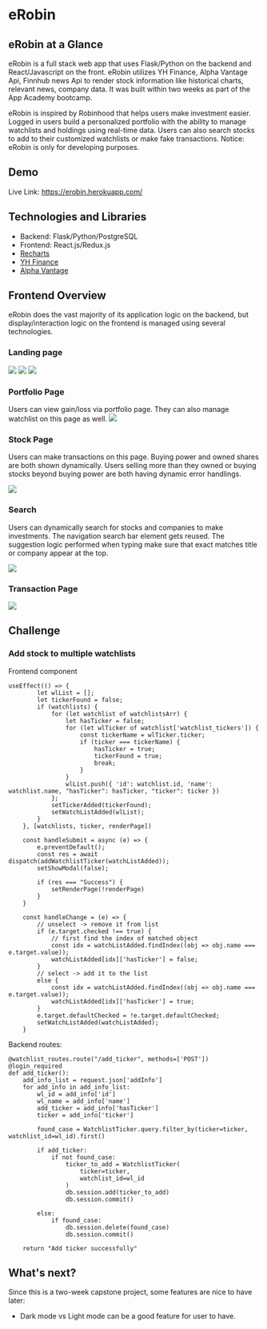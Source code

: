 # eRobin

## eRobin at a Glance

eRobin is a full stack web app that uses Flask/Python on the backend and React/Javascript on the front. eRobin utilizes YH Finance, Alpha Vantage Api, Finnhub news Api to render stock information like historical charts, relevant news, company data. It was built within two weeks as part of the App Academy bootcamp.

eRobin is inspired by Robinhood that helps users make investment easier. Logged in users build a personalized portfolio with the ability to manage watchlists and holdings using real-time data. Users can also search stocks to add to their customized watchlists or make fake transactions. Notice: eRobin is only for developing purposes. 

## Demo 
Live Link: https://erobin.herokuapp.com/

## Technologies and Libraries
- Backend: Flask/Python/PostgreSQL
- Frontend: React.js/Redux.js
- [Recharts](http://recharts.org/en-US/)
- [YH Finance](https://rapidapi.com/apidojo/api/yh-finance)
- [Alpha Vantage](https://rapidapi.com/alphavantage/api/alpha-vantage)

## Frontend Overview

eRobin does the vast majority of its application logic on the backend, but display/interaction logic on the frontend is managed using several technologies.

### Landing page
![](https://res.cloudinary.com/dprnsux1z/image/upload/v1645568409/CleanShot_2022-02-22_at_14.19.11_2x_px2abv.png)
![](https://res.cloudinary.com/dprnsux1z/image/upload/v1645568422/CleanShot_2022-02-22_at_14.19.46_2x_vjjms7.png)
![](https://res.cloudinary.com/dprnsux1z/image/upload/v1645568418/CleanShot_2022-02-22_at_14.19.28_2x_xhd2n3.png)

### Portfolio Page
Users can view gain/loss via portfolio page. They can also manage watchlist on this page as well.
![](https://res.cloudinary.com/dprnsux1z/image/upload/v1645600979/CleanShot_2022-02-22_at_23.18.59_v3ylsz.gif)


### Stock Page
Users can make transactions on this page. Buying power and owned shares are both shown dynamically. Users selling more than they owned or buying stocks beyond buying power are both having dynamic error handlings.

![](https://res.cloudinary.com/dprnsux1z/image/upload/v1645567982/CleanShot_2022-02-22_at_14.10.46_mgobkz.gif)

### Search
Users can dynamically search for stocks and companies to make investments. The navigation search bar element gets reused. The suggestion logic performed when typing make sure that exact matches title or company appear at the top.

![](https://res.cloudinary.com/dprnsux1z/image/upload/v1645567617/CleanShot_2022-02-22_at_14.05.31_ek6nrf.gif)


### Transaction Page
![](https://res.cloudinary.com/dprnsux1z/image/upload/v1645568179/CleanShot_2022-02-22_at_14.15.38_2x_d5ne5m.png)

## Challenge
### Add stock to multiple watchlists
Frontend component
```
useEffect(() => {
        let wlList = [];
        let tickerFound = false;
        if (watchlists) {
            for (let watchlist of watchlistsArr) {
                let hasTicker = false;
                for (let wlTicker of watchlist['watchlist_tickers']) {
                    const tickerName = wlTicker.ticker;
                    if (ticker === tickerName) {
                        hasTicker = true;
                        tickerFound = true;
                        break;
                    }
                }
                wlList.push({ 'id': watchlist.id, 'name': watchlist.name, "hasTicker": hasTicker, "ticker": ticker })
            };
            setTickerAdded(tickerFound);
            setWatchListAdded(wlList);
        }
    }, [watchlists, ticker, renderPage])

    const handleSubmit = async (e) => {
        e.preventDefault();
        const res = await dispatch(addWatchlistTicker(watchListAdded));
        setShowModal(false);

        if (res === "Success") {
            setRenderPage(!renderPage)
        }
    }

    const handleChange = (e) => {
        // unselect -> remove it from list
        if (e.target.checked !== true) {
            // first find the index of matched object
            const idx = watchListAdded.findIndex((obj => obj.name === e.target.value));
            watchListAdded[idx]['hasTicker'] = false;
        }
        // select -> add it to the list
        else {
            const idx = watchListAdded.findIndex((obj => obj.name === e.target.value));
            watchListAdded[idx]['hasTicker'] = true;
        }
        e.target.defaultChecked = !e.target.defaultChecked;
        setWatchListAdded(watchListAdded);
    }
```
Backend routes:
```
@watchlist_routes.route("/add_ticker", methods=['POST'])
@login_required
def add_ticker():
    add_info_list = request.json['addInfo']
    for add_info in add_info_list:
        wl_id = add_info['id']
        wl_name = add_info['name']
        add_ticker = add_info['hasTicker']
        ticker = add_info['ticker']
       
        found_case = WatchlistTicker.query.filter_by(ticker=ticker, watchlist_id=wl_id).first()

        if add_ticker:
            if not found_case:
                ticker_to_add = WatchlistTicker(
                    ticker=ticker,
                    watchlist_id=wl_id
                )
                db.session.add(ticker_to_add)
                db.session.commit()
                
        else:
            if found_case:
                db.session.delete(found_case)
                db.session.commit()

    return "Add ticker successfully"
```
## What's next?
Since this is a two-week capstone project, some features are nice to have later:
- Dark mode vs Light mode can be a good feature for user to have.

